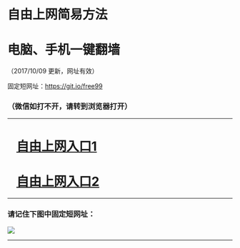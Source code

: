 ﻿# 自由上网简易方法

# 电脑、手机一键翻墙

（2017/10/09 更新，网址有效）

固定短网址：https://git.io/free99

### （微信如打不开，请转到浏览器打开）


***





# &nbsp;&nbsp; <a href="http://ft263551138.fwq-tz-1001.info/fwqtz01.html?t=10090015148 " target="_blank">自由上网入口1</a>
# &nbsp;&nbsp; <a href="http://ft2231817699.fwq-tz-1002.info/fwqtz02.html?t=10090014542 " target="_blank">自由上网入口2</a>
***

### 请记住下图中固定短网址：

<img src="https://s3-us-west-2.amazonaws.com/fwq-1001/yjfq-20170905okok.png" /> 


***

